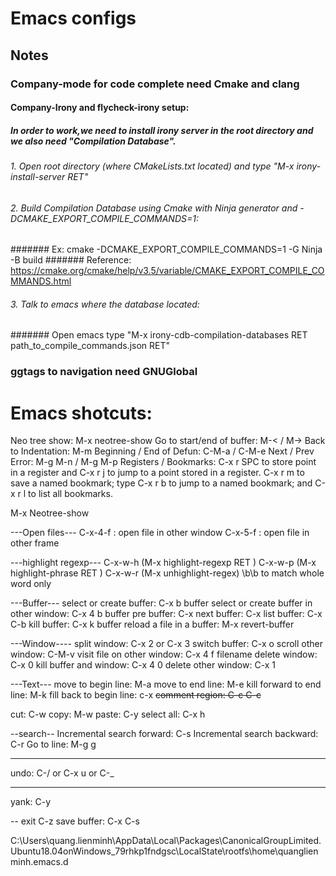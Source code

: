 # Emacs configs
## Notes
### Company-mode for code complete need Cmake and clang
#### Company-Irony and flycheck-irony setup:
##### In order to work,we need to install irony server in the root directory and we also need "Compilation Database". 
###### 1. Open root directory (where CMakeLists.txt located) and type "M-x irony-install-server RET"
###### 2. Build Compilation Database using Cmake with Ninja generator and -DCMAKE_EXPORT_COMPILE_COMMANDS=1: 
####### Ex: cmake -DCMAKE_EXPORT_COMPILE_COMMANDS=1 -G Ninja -B build
####### Reference: https://cmake.org/cmake/help/v3.5/variable/CMAKE_EXPORT_COMPILE_COMMANDS.html
###### 3. Talk to emacs where the database located:
####### Open emacs type "M-x irony-cdb-compilation-databases RET path_to_compile_commands.json RET"
### ggtags to navigation need GNUGlobal

# Emacs shotcuts:
Neo tree show: M-x neotree-show
Go to start/end of buffer: M-< / M->
Back to Indentation: M-m
Beginning / End of Defun: C-M-a / C-M-e
Next / Prev Error: M-g M-n / M-g M-p
Registers / Bookmarks: 
        C-x r SPC to store point in a register and C-x r j to jump to a point stored in a register.
        C-x r m to save a named bookmark; type C-x r b to jump to a named bookmark; and C-x r l to list all bookmarks.

M-x Neotree-show

---Open files---
C-x-4-f : open file in other window
C-x-5-f : open file in other frame

---highlight regexp---
C-x-w-h  (M-x highlight-regexp RET <REGEXP>)
C-x-w-p  (M-x highlight-phrase RET <REGEXP>)
C-x-w-r   (M-x unhighlight-regex)
\b<word>\b  to match whole word only

---Buffer---
select or create buffer: C-x b buffer
select or create buffer in other window: C-x 4 b buffer
pre buffer: C-x <left>
next buffer: C-x <right>
list buffer: C-x C-b
kill buffer: C-x k buffer
reload a file in a buffer: M-x revert-buffer

---Window----
split window: C-x 2 or C-x 3
switch buffer: C-x o
scroll other window: C-M-v
visit file on other window: C-x 4 f filename
delete window: C-x 0
kill buffer and window: C-x 4 0
delete other window: C-x 1

---Text---
move to begin line: M-a
move to end line:    M-e
kill forward to end line: M-k
fill back to begin line: c-x <del>
comment region: C-c C-c

cut: C-w
copy: M-w
paste: C-y
select all: C-x h

--search--
Incremental search forward: C-s
Incremental search backward: C-r
Go to line: M-g g

---
undo: C-/ or C-x u or C-_

---
yank: C-y

--
exit C-z
save buffer: C-x C-s

C:\Users\quang.lienminh\AppData\Local\Packages\CanonicalGroupLimited.Ubuntu18.04onWindows_79rhkp1fndgsc\LocalState\rootfs\home\quanglienminh\.emacs.d
